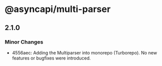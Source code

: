 # @asyncapi/multi-parser

## 2.1.0

### Minor Changes

- 4556aec: Adding the Multiparser into monorepo (Turborepo). No new features or bugfixes were introduced.
